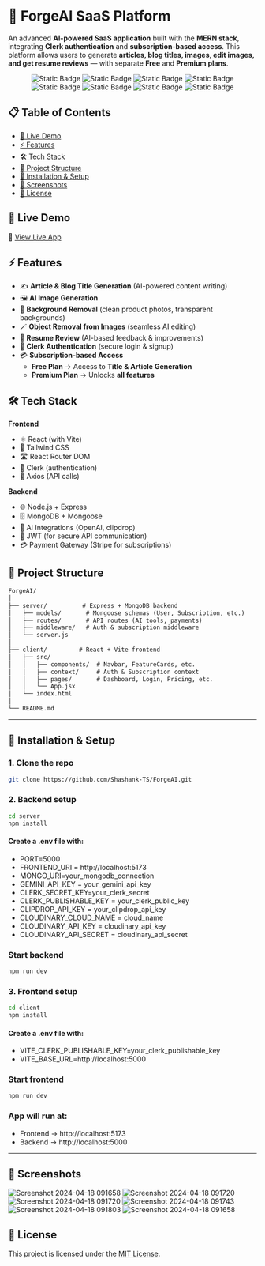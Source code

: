 # 🤖 ForgeAI SaaS Platform

An advanced **AI-powered SaaS application** built with the **MERN stack**, integrating **Clerk authentication** and **subscription-based access**. This platform allows users to generate **articles, blog titles, images, edit images, and get resume reviews** — with separate **Free** and **Premium plans**.

<p align="center">
  <img alt="Static Badge" src="https://img.shields.io/badge/Expess.js-gray?style=for-the-badge">
  <img alt="Static Badge" src="https://img.shields.io/badge/Node.js-darkgreen?style=for-the-badge">
  <img alt="Static Badge" src="https://img.shields.io/badge/React.js-blue?style=for-the-badge">
  <img alt="Static Badge" src="https://img.shields.io/badge/MongoDB-red?style=for-the-badge">
  <img alt="Static Badge" src="https://img.shields.io/badge/Tailwind%20CSS-purple?style=for-the-badge">
  <img alt="Static Badge" src="https://img.shields.io/badge/Gemini%20API-pink?style=for-the-badge">
  <img alt="Static Badge" src="https://img.shields.io/badge/Cloudinary%20API-blue?style=for-the-badge">
  <img alt="Static Badge" src="https://img.shields.io/badge/clerk-orange?style=for-the-badge">
</p>


## 📋 Table of Contents
- [🚀 Live Demo](#-live-demo)
- [⚡ Features](#-features)
- [🛠 Tech Stack](#-tech-stack)
- [📂 Project Structure](#-project-structure)
- [🔧 Installation & Setup](#-installation--setup)
- [📸 Screenshots](#-screenshots)
- [📜 License](#-license)


## 🚀 Live Demo
🔗 [View Live App](https://forge-ai-saas-platform.vercel.app/)  


## ⚡ Features

- ✍️ **Article & Blog Title Generation** (AI-powered content writing)  
- 🖼 **AI Image Generation**  
- 🎨 **Background Removal** (clean product photos, transparent backgrounds)  
- 🪄 **Object Removal from Images** (seamless AI editing)  
- 📄 **Resume Review** (AI-based feedback & improvements)  
- 🔑 **Clerk Authentication** (secure login & signup)  
- 💳 **Subscription-based Access**  
  - **Free Plan** → Access to **Title & Article Generation**  
  - **Premium Plan** → Unlocks **all features**  


## 🛠 Tech Stack

**Frontend**
- ⚛️ React (with Vite)
- 🎨 Tailwind CSS
- 🛣 React Router DOM
- 🔐 Clerk (authentication)
- 🔄 Axios (API calls)

**Backend**
- 🌐 Node.js + Express
- 🗄 MongoDB + Mongoose
- 🤖 AI Integrations (OpenAI, clipdrop)
- 🔑 JWT (for secure API communication)
- 💳 Payment Gateway (Stripe for subscriptions)


## 📂 Project Structure

```md
ForgeAI/
│
├── server/          # Express + MongoDB backend
│   ├── models/       # Mongoose schemas (User, Subscription, etc.)
│   ├── routes/       # API routes (AI tools, payments)
│   ├── middleware/   # Auth & subscription middleware
│   └── server.js
│
├── client/         # React + Vite frontend
│   ├── src/
│   │   ├── components/  # Navbar, FeatureCards, etc.
│   │   ├── context/     # Auth & Subscription context
│   │   ├── pages/       # Dashboard, Login, Pricing, etc.
│   │   └── App.jsx
│   └── index.html
│
└── README.md
```

---
## 🔧 Installation & Setup

### 1. Clone the repo
```bash
git clone https://github.com/Shashank-TS/ForgeAI.git
```

### 2. Backend setup
```bash
cd server
npm install
```

#### Create a .env file with:
- PORT=5000
- FRONTEND_URI = http://localhost:5173
- MONGO_URI=your_mongodb_connection
- GEMINI_API_KEY = your_gemini_api_key
- CLERK_SECRET_KEY=your_clerk_secret
- CLERK_PUBLISHABLE_KEY = your_clerk_public_key
- CLIPDROP_API_KEY = your_clipdrop_api_key
- CLOUDINARY_CLOUD_NAME = cloud_name
- CLOUDINARY_API_KEY =    cloudinary_api_key
- CLOUDINARY_API_SECRET = cloudinary_api_secret

### Start backend
```bash
npm run dev
```

### 3. Frontend setup
```bash
cd client
npm install
```

#### Create a .env file with:
- VITE_CLERK_PUBLISHABLE_KEY=your_clerk_publishable_key
- VITE_BASE_URL=http://localhost:5000

### Start frontend
```bash
npm run dev
```

### App will run at:
- Frontend → http://localhost:5173
- Backend  → http://localhost:5000

---
## 📸 Screenshots

![Screenshot 2024-04-18 091658](https://github.com/Shashank-TS/project-assets-snapshots/blob/main/forge-ai/Screenshot%202025-09-22%20205238.png)
![Screenshot 2024-04-18 091720](https://github.com/Shashank-TS/project-assets-snapshots/blob/main/forge-ai/Screenshot%202025-09-22%20205207.png)
![Screenshot 2024-04-18 091720](https://github.com/Shashank-TS/project-assets-snapshots/blob/main/forge-ai/Screenshot%202025-09-22%20205254.png)
![Screenshot 2024-04-18 091743](https://github.com/Shashank-TS/project-assets-snapshots/blob/main/forge-ai/Screenshot%202025-09-22%20205338.png)
![Screenshot 2024-04-18 091803](https://github.com/Shashank-TS/project-assets-snapshots/blob/main/forge-ai/Screenshot%202025-09-23%20115808.png)
![Screenshot 2024-04-18 091658](https://github.com/Shashank-TS/project-assets-snapshots/blob/main/forge-ai/Screenshot%202025-09-23%20115931.png)

## 📜 License
This project is licensed under the [MIT License](./LICENSE).

